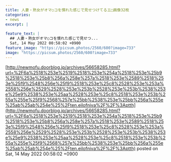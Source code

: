 ```yaml
---
title: 人妻・熟女がオマ○コを慣れた感じで見せつけてるエ□画像32枚
categories:
- news
excerpt: |
  
feature_text: |
  ## 人妻・熟女がオマ○コを慣れた感じで見せつ...
  Sat, 14 May 2022 00:58:02 +0900
feature_image: "https://picsum.photos/2560/600?image=733"
image: "https://picsum.photos/2560/600?image=733"
---
```


[http://newmofu.doorblog.jp/archives/56658285.html?url=%2F6a%2518%253e%2519%2518%253e%254a%2518%253e%25b9%2518%253e%25b8%256a%258e%257a%2518%253e%2589%2518%253e%25f9%2548%256e%25f9%2518%253e%25c8%2528%253e%253a%2558%256e%2529%2528%253e%253b%2528%253e%253b%2538%253e%25e9%2538%253e%25aa%2528%253e%25c8%2518%253e%253b%255a%255e%25f9%2568%257e%25bb%2538%253e%25bb%256a%255e%25ab%25ab%254e%25%2Ften.eilofniva%2F%2F%3Aptth](http://newmofu.doorblog.jp/archives/56658285.html?url=%2F6a%2518%253e%2519%2518%253e%254a%2518%253e%25b9%2518%253e%25b8%256a%258e%257a%2518%253e%2589%2518%253e%25f9%2548%256e%25f9%2518%253e%25c8%2528%253e%253a%2558%256e%2529%2528%253e%253b%2528%253e%253b%2538%253e%25e9%2538%253e%25aa%2528%253e%25c8%2518%253e%253b%255a%255e%25f9%2568%257e%25bb%2538%253e%25bb%256a%255e%25ab%25ab%254e%25%2Ften.eilofniva%2F%2F%3Aptth)
posted on Sat, 14 May 2022 00:58:02 +0900

<!--more-->



